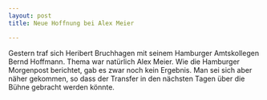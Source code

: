 ```yaml
---
layout: post
title: Neue Hoffnung bei Alex Meier

---
```


Gestern traf sich Heribert Bruchhagen mit seinem Hamburger Amtskollegen Bernd Hoffmann. Thema war natürlich Alex Meier. Wie die Hamburger Morgenpost berichtet, gab es zwar noch kein Ergebnis. Man sei sich aber näher gekommen, so dass der Transfer in den nächsten Tagen über die Bühne gebracht werden könnte.



